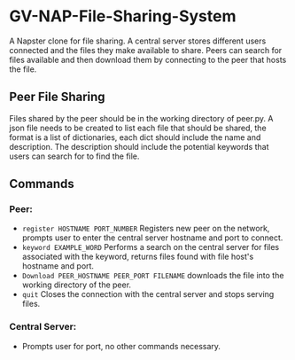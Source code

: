 # GV-NAP-File-Sharing-System
A Napster clone for file sharing. A central server stores different users connected and the files they make available to share. Peers can search for files available and then download them by connecting to the peer that hosts the file. 

## Peer File Sharing
Files shared by the peer should be in the working directory of peer.py. A json file needs to be created to list each file that should be shared, the format is a list of dictionaries, each dict should include the name and description. The description should include the potential keywords that users can search for to find the file. 


## Commands
### Peer:
- `register HOSTNAME PORT_NUMBER`  Registers new peer on the network, prompts user to enter the central server hostname and port to connect.
- `keyword EXAMPLE_WORD`  Performs a search on the central server for files associated with the keyword, returns files found with file host's hostname and port.
- `Download PEER_HOSTNAME PEER_PORT FILENAME` downloads the file into the working directory of the peer.
- `quit`  Closes the connection with the central server and stops serving files.

### Central Server:
- Prompts user for port, no other commands necessary. 

